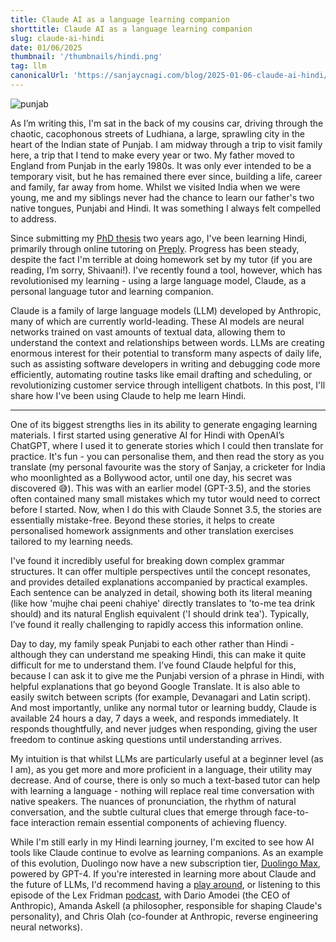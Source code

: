 ```yaml
---
title: Claude AI as a language learning companion
shorttitle: Claude AI as a language learning companion
slug: claude-ai-hindi
date: 01/06/2025
thumbnail: '/thumbnails/hindi.png'
tag: llm
canonicalUrl: 'https://sanjaycnagi.com/blog/2025-01-06-claude-ai-hindi/'
---
```


![punjab](/blog/punjab.jpeg)

As I’m writing this, I'm sat in the back of my cousins car, driving through the chaotic, cacophonous streets of Ludhiana, a large, sprawling city in the heart of the Indian state of Punjab. I am midway through a trip to visit family here, a trip that I tend to make every year or two. My father moved to England from Punjab in the early 1980s. It was only ever intended to be a temporary visit, but he has remained there ever since, building a life, career and family, far away from home. Whilst we visited India when we were young, me and my siblings never had the chance to learn our father's two native tongues, Punjabi and Hindi. It was something I always felt compelled to address. 

Since submitting my [PhD thesis](https://archive.lstmed.ac.uk/23310/) two years ago, I've been learning Hindi, primarily through online tutoring on [Preply](https://preply.com/). Progress has been steady, despite the fact I'm terrible at doing homework set by my tutor (if you are reading, I’m sorry, Shivaani!). I've recently found a tool, however, which has revolutionised my learning - using a large language model, Claude, as a personal language tutor and learning companion. 

Claude is a family of large language models (LLM) developed by Anthropic, many of which are currently world-leading. These AI models are neural networks trained on vast amounts of textual data, allowing them to understand the context and relationships between words. LLMs are creating enormous interest for their potential to transform many aspects of daily life, such as assisting software developers in writing and debugging code more efficiently, automating routine tasks like email drafting and scheduling, or revolutionizing customer service through intelligent chatbots. In this post, I'll share how I've been using Claude to help me learn Hindi.

---

One of its biggest strengths lies in its ability to generate engaging learning materials. I first started using generative AI for Hindi with OpenAI’s ChatGPT, where I used it to generate stories which I could then translate for practice. It's fun - you can personalise them, and then read the story as you translate (my personal favourite was the story of Sanjay, a cricketer for India who moonlighted as a Bollywood actor, until one day, his secret was discovered 😅). This was with an earlier model (GPT-3.5), and the stories often contained many small mistakes which my tutor would need to correct before I started. Now, when I do this with Claude Sonnet 3.5, the stories are essentially mistake-free. Beyond these stories, it helps to create personalised homework assignments and other translation exercises tailored to my learning needs.

I've found it incredibly useful for breaking down complex grammar structures. It can offer multiple perspectives until the concept resonates, and provides detailed explanations accompanied by practical examples. Each sentence can be analyzed in detail, showing both its literal meaning (like how 'mujhe chai peeni chahiye' directly translates to 'to-me tea drink should) and its natural English equivalent ('I should drink tea'). Typically, I’ve found it really challenging to rapidly access this information online. 

Day to day, my family speak Punjabi to each other rather than Hindi - although they can understand me speaking Hindi, this can make it quite difficult for me to understand them. I’ve found Claude helpful for this, because I can ask it to give me the Punjabi version of a phrase in Hindi, with helpful explanations that go beyond Google Translate. It is also able to easily switch between scripts (for example, Devanagari and Latin script). And most importantly, unlike any normal tutor or learning buddy, Claude is available 24 hours a day, 7 days a week, and responds immediately. It responds thoughtfully, and never judges when responding, giving the user freedom to continue asking questions until understanding arrives. 

My intuition is that whilst LLMs are particularly useful at a beginner level (as I am), as you get more and more proficient in a language, their utility may decrease. And of course, there is only so much a text-based tutor can help with learning a language - nothing will replace real time conversation with native speakers. The nuances of pronunciation, the rhythm of natural conversation, and the subtle cultural clues that emerge through face-to-face interaction remain essential components of achieving fluency. 

While I'm still early in my Hindi learning journey, I'm excited to see how AI tools like Claude continue to evolve as learning companions. As an example of this evolution, Duolingo now have a new subscription tier, [Duolingo Max](https://blog.duolingo.com/duolingo-max/), powered by GPT-4. If you're interested in learning more about Claude and the future of LLMs, I'd recommend having a [play around](https://claude.ai/new), or listening to this episode of the Lex Fridman [podcast](https://open.spotify.com/episode/69V7CtdbB8blcxNPXvpnmk?si=AEsAvzaKQ3iZZp6qA0d8YA), with Dario Amodei (the CEO of Anthropic), Amanda Askell (a philosopher, responsible for shaping Claude's personality), and Chris Olah (co-founder at Anthropic, reverse engineering neural networks).
